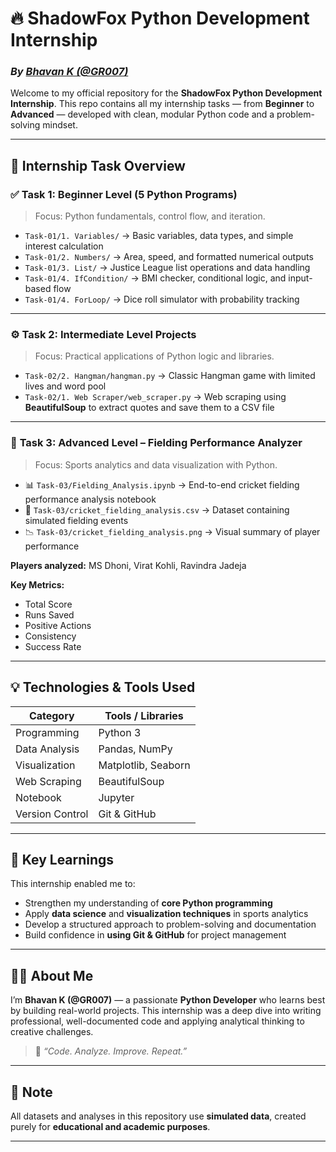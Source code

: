 # 🔥 ShadowFox Python Development Internship

### *By [Bhavan K (@GR007)](https://github.com/0xGR007)*

Welcome to my official repository for the **ShadowFox Python Development Internship**.
This repo contains all my internship tasks — from **Beginner** to **Advanced** — developed with clean, modular Python code and a problem-solving mindset.

---

## 🧠 Internship Task Overview

### ✅ **Task 1: Beginner Level (5 Python Programs)**

> Focus: Python fundamentals, control flow, and iteration.

* `Task-01/1. Variables/` → Basic variables, data types, and simple interest calculation
* `Task-01/2. Numbers/` → Area, speed, and formatted numerical outputs
* `Task-01/3. List/` → Justice League list operations and data handling
* `Task-01/4. IfCondition/` → BMI checker, conditional logic, and input-based flow
* `Task-01/4. ForLoop/` → Dice roll simulator with probability tracking

---

### ⚙️ **Task 2: Intermediate Level Projects**

> Focus: Practical applications of Python logic and libraries.

* `Task-02/2. Hangman/hangman.py` → Classic Hangman game with limited lives and word pool
* `Task-02/1. Web Scraper/web_scraper.py` → Web scraping using **BeautifulSoup** to extract quotes and save them to a CSV file

---

### 🚀 **Task 3: Advanced Level – Fielding Performance Analyzer**

> Focus: Sports analytics and data visualization with Python.

* 📊 `Task-03/Fielding_Analysis.ipynb` → End-to-end cricket fielding performance analysis notebook
* 📁 `Task-03/cricket_fielding_analysis.csv` → Dataset containing simulated fielding events
* 📉 `Task-03/cricket_fielding_analysis.png` → Visual summary of player performance

**Players analyzed:** MS Dhoni, Virat Kohli, Ravindra Jadeja

**Key Metrics:**

* Total Score
* Runs Saved
* Positive Actions
* Consistency
* Success Rate

---

## 💡 Technologies & Tools Used

| Category        | Tools / Libraries   |
| --------------- | ------------------- |
| Programming     | Python 3            |
| Data Analysis   | Pandas, NumPy       |
| Visualization   | Matplotlib, Seaborn |
| Web Scraping    | BeautifulSoup       |
| Notebook        | Jupyter             |
| Version Control | Git & GitHub        |

---

## 🧠 Key Learnings

This internship enabled me to:

* Strengthen my understanding of **core Python programming**
* Apply **data science** and **visualization techniques** in sports analytics
* Develop a structured approach to problem-solving and documentation
* Build confidence in **using Git & GitHub** for project management

---

## 👨‍💻 About Me

I’m **Bhavan K (@GR007)** — a passionate **Python Developer** who learns best by building real-world projects.
This internship was a deep dive into writing professional, well-documented code and applying analytical thinking to creative challenges.

> 💬 *“Code. Analyze. Improve. Repeat.”*

---

## 📜 Note

All datasets and analyses in this repository use **simulated data**, created purely for **educational and academic purposes**.

---
